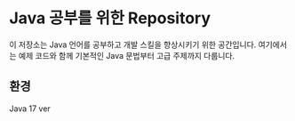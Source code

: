 # Java 공부를 위한 Repository

이 저장소는 Java 언어를 공부하고 개발 스킬을 향상시키기 위한 공간입니다. 여기에서는 예제 코드와 함께 기본적인 Java 문법부터 고급 주제까지 다룹니다.

## 환경

Java 17 ver
